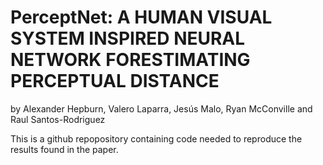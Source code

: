 # PerceptNet: A HUMAN VISUAL SYSTEM INSPIRED NEURAL NETWORK FORESTIMATING PERCEPTUAL DISTANCE
by Alexander Hepburn, Valero Laparra, Jesús Malo, Ryan McConville and Raul Santos-Rodriguez 

This is a github repopository containing code needed to reproduce the results found in the paper.
